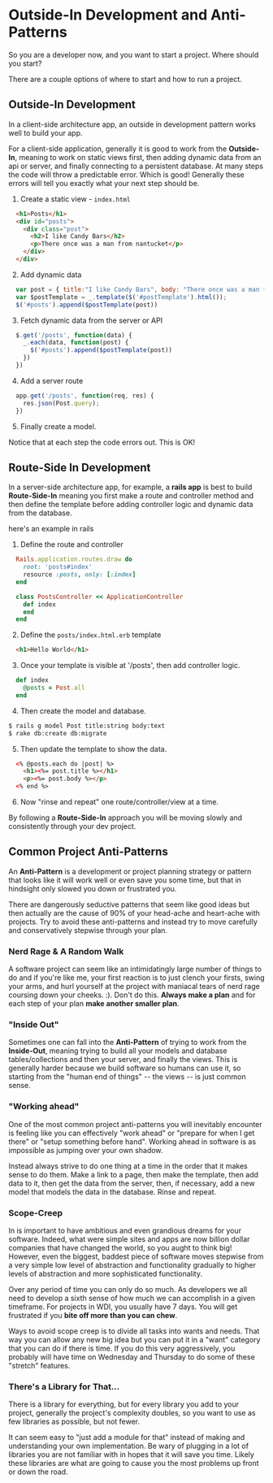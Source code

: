 # Outside-In Development and Anti-Patterns

So you are a developer now, and you want to start a project. Where should you start?

There are a couple options of where to start and how to run a project.

## Outside-In Development

In a client-side architecture app, an outside in development pattern works well to build your app.

For a client-side application, generally it is good to work from the **Outside-In**, meaning to work on static views first, then adding dynamic data from an api or server, and finally connecting to a persistent database. At many steps the code will throw a predictable error. Which is good! Generally these errors will tell you exactly what your next step should be.

1. Create a static view - `index.html`

  ```html
    <h1>Posts</h1>
    <div id="posts">
      <div class="post">
        <h2>I like Candy Bars</h2>
        <p>There once was a man from nantucket</p>
      </div>
    </div>
  ```

2. Add dynamic data
  ```js
    var post = { title:"I like Candy Bars", body: "There once was a man from nantucket"}
    var $postTemplate = _.template($('#postTemplate').html());
    $('#posts').append($postTemplate(post))
  ```
3. Fetch dynamic data from the server or API

  ```js
    $.get('/posts', function(data) {
      _.each(data, function(post) {
        $('#posts').append($postTemplate(post))
      })
    })
  ```
4. Add a server route
  ```js
    app.get('/posts', function(req, res) {
      res.json(Post.query);
    })
  ```

5. Finally create a model.

Notice that at each step the code errors out. This is OK!


## Route-Side In Development

In a server-side architecture app, for example, a **rails app** is best to build **Route-Side-In** meaning you first make a route and controller method and then define the template before adding controller logic and dynamic data from the database.

here's an example in rails

1. Define the route and controller

  ```ruby
    Rails.application.routes.draw do
      root: 'posts#index'
      resource :posts, only: [:index]
    end
  ```
  ```ruby
    class PostsController << ApplicationController
      def index
      end
    end
  ```
2. Define the `posts/index.html.erb` template

  ```html
    <h1>Hello World</h1>
  ```

3. Once your template is visible at '/posts', then add controller logic.
  ```ruby
    def index
      @posts = Post.all
    end
  ```

4. Then create the model and database.
  ```bash
  $ rails g model Post title:string body:text
  $ rake db:create db:migrate
  ```

5. Then update the template to show the data.

  ```html
    <% @posts.each do |post| %>
      <h1><%= post.title %></h1>
      <p><%= post.body %></p>
    <% end %>
  ```
6. Now "rinse and repeat" one route/controller/view at a time.

By following a **Route-Side-In** approach you will be moving slowly and consistently through your dev project.

## Common Project Anti-Patterns

An **Anti-Pattern** is a development or project planning strategy or pattern that looks like it will work well or even save you some time, but that in hindsight only slowed you down or frustrated you.

There are dangerously seductive patterns that seem like good ideas but then actually are the cause of 90% of your head-ache and heart-ache with projects. Try to avoid these anti-patterns and instead try to move carefully and conservatively stepwise through your plan.

### Nerd Rage & A Random Walk

A software project can seem like an intimidatingly large number of things to do and if you're like me, your first reaction is to just clench your firsts, swing your arms, and hurl yourself at the project with maniacal tears of nerd rage coursing down your cheeks. :). Don't do this. **Always make a plan** and for each step of your plan **make another smaller plan**.

### "Inside Out"

Sometimes one can fall into the **Anti-Pattern** of trying to work from the **Inside-Out**, meaning trying to build all your models and database tables/collections and then your server, and finally the views. This is generally harder because we build software so humans can use it, so starting from the "human end of things" -- the views -- is just common sense.

### "Working ahead"

One of the most common project anti-patterns you will inevitably encounter is feeling like you can effectively "work ahead" or "prepare for when I get there" or "setup something before hand". Working ahead in software is as impossible as jumping over your own shadow.

Instead always strive to do one thing at a time in the order that it makes sense to do them. Make a link to a page, then make the template, then add data to it, then get the data from the server, then, if necessary, add a new model that models the data in the database. Rinse and repeat.

### Scope-Creep

In is important to have ambitious and even grandious dreams for your software. Indeed, what were simple sites and apps are now billion dollar companies that have changed the world, so you aught to think big! However, even the biggest, baddest piece of software moves stepwise from a very simple low level of abstraction and functionality gradually to higher levels of abstraction and more sophisticated functionality.

Over any period of time you can only do so much. As developers we all need to develop a sixth sense of how much we can accomplish in a given timeframe. For projects in WDI, you usually have 7 days. You will get frustrated if you **bite off more than you can chew**.

Ways to avoid scope creep is to divide all tasks into wants and needs. That way you can allow any new big idea but you can put it in a "want" category that you can do if there is time. If you do this very aggressively, you probably will have time on Wednesday and Thursday to do some of these "stretch" features.

### There's a Library for That...

There is a library for everything, but for every library you add to your project, generally the project's complexity doubles, so you want to use as few libraries as possible, but not fewer.

It can seem easy to "just add a module for that" instead of making and understanding your own implementation. Be wary of plugging in a lot of libraries you are not familiar with in hopes that it will save you time. Likely these libraries are what are going to cause you the most problems up front or down the road.
